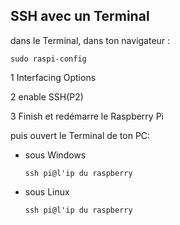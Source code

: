 ## SSH avec un Terminal

dans le Terminal, dans ton navigateur :

```
sudo raspi-config
```

1 Interfacing Options

2 enable SSH(P2)

3 Finish et redémarre le Raspberry Pi

puis ouvert le Terminal de ton PC:

- sous Windows
  ```
  ssh pi@l'ip du raspberry
  ```
- sous Linux
  ```
  ssh pi@l'ip du raspberry
  ```
